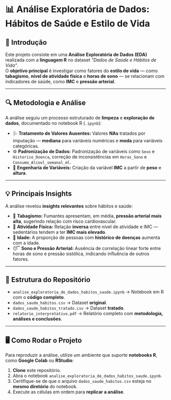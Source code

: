 # 📊 **Análise Exploratória de Dados: Hábitos de Saúde e Estilo de Vida**

## 📌 **Introdução**
Este projeto consiste em uma **Análise Exploratória de Dados (EDA)** realizada com a **linguagem R** no dataset *"Dados de Saúde e Hábitos de Vida"*.  
O **objetivo principal** é investigar como fatores do **estilo de vida** — como **tabagismo**, **nível de atividade física** e **horas de sono** — se relacionam com indicadores de saúde, como **IMC** e **pressão arterial**.

---

## 🔍 **Metodologia e Análise**
A análise seguiu um processo estruturado de **limpeza** e **exploração de dados**, documentado no notebook R (`.ipynb`):

- 🩺 **Tratamento de Valores Ausentes:** Valores **NAs** tratados por imputação — **mediana** para variáveis numéricas e **moda** para variáveis categóricas.  
- ⚙ **Padronização de Dados:** Padronização de variáveis como `Sexo` e `Historico_Doenca`, correção de inconsistências em `Horas_Sono` e `Consumo_Alcool_semanal_ml`.  
- 🧮 **Engenharia de Variáveis:** Criação da variável **IMC** a partir de **peso** e **altura**.

---

## 💡 **Principais Insights**
A análise revelou **insights relevantes** sobre hábitos e saúde:

- 🚬 **Tabagismo:** Fumantes apresentam, em média, **pressão arterial mais alta**, sugerindo relação com risco cardiovascular.  
- 🏃 **Atividade Física:** Relação **inversa** entre nível de atividade e IMC — sedentários tendem a ter **IMC mais elevado**.  
- 🎂 **Idade:** A proporção de pessoas com **histórico de doenças** aumenta com a idade.  
- 😴 **Sono e Pressão Arterial:** Ausência de correlação linear forte entre horas de sono e pressão sistólica, indicando influência de outros fatores.

---

## 📂 **Estrutura do Repositório**
- `analise_exploratoria_de_dados_habitos_saude.ipynb` → Notebook em R com o **código completo**.  
- `dados_saude_habitos.csv` → Dataset **original**.  
- `dados_saude_habitos_tratado.csv` → Dataset **tratado**.  
- `relatorio_interpretativo.pdf` → Relatório completo com **metodologia, análises e conclusões**.

---

## 🖥 **Como Rodar o Projeto**
Para reproduzir a análise, utilize um ambiente que suporte **notebooks R**, como **Google Colab** ou **RStudio**:

1. **Clone** este repositório.  
2. Abra o notebook `analise_exploratoria_de_dados_habitos_saude.ipynb`.  
3. Certifique-se de que o arquivo `dados_saude_habitos.csv` esteja no **mesmo diretório** do notebook.  
4. Execute as células em ordem para **replicar a análise**.
